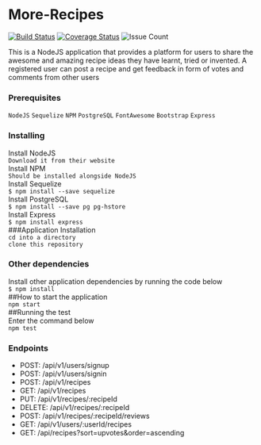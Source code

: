 # More-Recipes

[![Build Status](https://travis-ci.org/Adekunle24/more-recipes.svg?branch=develop)](https://travis-ci.org/Adekunle24/more-recipes)
[![Coverage Status](https://coveralls.io/repos/github/Adekunle24/more-recipes/badge.svg?branch=develop)](https://coveralls.io/github/Adekunle24/more-recipes?branch=develop)
![Issue Count](https://codeclimate.com/github/Adekunle24/more-recipes/badges/issue_count.svg)

 This is a NodeJS application that provides a platform for users to share the awesome and amazing recipe ideas they have learnt, tried or invented. A registered user can post a recipe and get feedback in form of votes and comments from other users
 ### Prerequisites
 ```NodeJS```
 ```Sequelize```
 ```NPM```
 ```PostgreSQL```
 ```FontAwesome```
 ```Bootstrap```
 ```Express```
 ### Installing  
Install NodeJS  
```Download it from their website```  
Install NPM  
```Should be installed alongside NodeJS```  
Install Sequelize  
```$ npm install --save sequelize```  
Install PostgreSQL  
```$ npm install --save pg pg-hstore```  
Install Express  
```$ npm install express```  
###Application Installation  
```cd into a directory```  
```clone this repository```  
### Other dependencies  
Install other application dependencies by running the code below  
```$ npm install```  
##How to start the application  
```npm start```  
##Running the test  
Enter the command below  
```npm test```  
### Endpoints
* POST: /api/v1/users/signup
* POST: /api/v1/users/signin
* POST: /api/v1/recipes
* GET: /api/v1/recipes
* PUT: /api/v1/recipes/:recipeId
* DELETE: /api/v1/recipes/:recipeId
* POST: /api/v1/recipes/:recipeId/reviews
* GET: /api/v1/users/:userId/recipes
* GET: /api/recipes?sort=upvotes&order=ascending